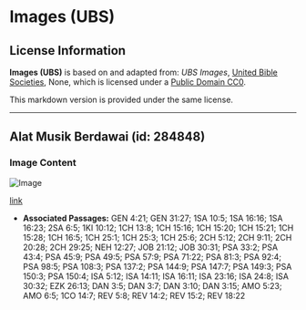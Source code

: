 # Images (UBS)

## License Information

**Images (UBS)** is based on and adapted from: _UBS Images_, [United Bible Societies](https://unitedbiblesocieties.org/), None, which is licensed under a [Public Domain CC0](https://creativecommons.org/public-domain/cc0/).

This markdown version is provided under the same license.



--------------------------------

## Alat Musik Berdawai (id: 284848)

### Image Content

![Image](https://cdn.aquifer.bible/aquifer-content/resources/Media/WEB-0509_stringed_instruments.jpg)

[link](https://cdn.aquifer.bible/aquifer-content/resources/Media/WEB-0509_stringed_instruments.jpg)

* **Associated Passages:** GEN 4:21; GEN 31:27; 1SA 10:5; 1SA 16:16; 1SA 16:23; 2SA 6:5; 1KI 10:12; 1CH 13:8; 1CH 15:16; 1CH 15:20; 1CH 15:21; 1CH 15:28; 1CH 16:5; 1CH 25:1; 1CH 25:3; 1CH 25:6; 2CH 5:12; 2CH 9:11; 2CH 20:28; 2CH 29:25; NEH 12:27; JOB 21:12; JOB 30:31; PSA 33:2; PSA 43:4; PSA 45:9; PSA 49:5; PSA 57:9; PSA 71:22; PSA 81:3; PSA 92:4; PSA 98:5; PSA 108:3; PSA 137:2; PSA 144:9; PSA 147:7; PSA 149:3; PSA 150:3; PSA 150:4; ISA 5:12; ISA 14:11; ISA 16:11; ISA 23:16; ISA 24:8; ISA 30:32; EZK 26:13; DAN 3:5; DAN 3:7; DAN 3:10; DAN 3:15; AMO 5:23; AMO 6:5; 1CO 14:7; REV 5:8; REV 14:2; REV 15:2; REV 18:22

